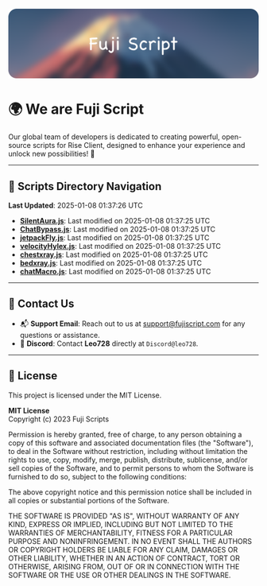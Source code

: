 ![Banner](.github/b.webp)

# 🌍 **We are Fuji Script**

Our global team of developers is dedicated to creating powerful, open-source scripts for Rise Client, designed to enhance your experience and unlock new possibilities! 🌟

---
<!-- SCRIPTS_NAVIGATION_START -->
## 📂 **Scripts Directory Navigation**

**Last Updated**: 2025-01-08 01:37:26 UTC

- **[SilentAura.js](scripts/SilentAura.js)**: Last modified on 2025-01-08 01:37:25 UTC
- **[ChatBypass.js](scripts/ChatBypass.js)**: Last modified on 2025-01-08 01:37:25 UTC
- **[jetpackFly.js](scripts/jetpackFly.js)**: Last modified on 2025-01-08 01:37:25 UTC
- **[velocityHylex.js](scripts/velocityHylex.js)**: Last modified on 2025-01-08 01:37:25 UTC
- **[chestxray.js](scripts/chestxray.js)**: Last modified on 2025-01-08 01:37:25 UTC
- **[bedxray.js](scripts/bedxray.js)**: Last modified on 2025-01-08 01:37:25 UTC
- **[chatMacro.js](scripts/chatMacro.js)**: Last modified on 2025-01-08 01:37:25 UTC

<!-- SCRIPTS_NAVIGATION_END -->

---

## 💬 **Contact Us**  
- 📬 **Support Email**: Reach out to us at [support@fujiscript.com](mailto:support@fujiscript.com) for any questions or assistance.  
- 💬 **Discord**: Contact **Leo728** directly at `Discord@leo728`.

---

## 📜 **License**

This project is licensed under the MIT License.  

**MIT License**  
Copyright (c) 2023 Fuji Scripts  

Permission is hereby granted, free of charge, to any person obtaining a copy of this software and associated documentation files (the "Software"), to deal in the Software without restriction, including without limitation the rights to use, copy, modify, merge, publish, distribute, sublicense, and/or sell copies of the Software, and to permit persons to whom the Software is furnished to do so, subject to the following conditions:  

The above copyright notice and this permission notice shall be included in all copies or substantial portions of the Software.  

THE SOFTWARE IS PROVIDED "AS IS", WITHOUT WARRANTY OF ANY KIND, EXPRESS OR IMPLIED, INCLUDING BUT NOT LIMITED TO THE WARRANTIES OF MERCHANTABILITY, FITNESS FOR A PARTICULAR PURPOSE AND NONINFRINGEMENT. IN NO EVENT SHALL THE AUTHORS OR COPYRIGHT HOLDERS BE LIABLE FOR ANY CLAIM, DAMAGES OR OTHER LIABILITY, WHETHER IN AN ACTION OF CONTRACT, TORT OR OTHERWISE, ARISING FROM, OUT OF OR IN CONNECTION WITH THE SOFTWARE OR THE USE OR OTHER DEALINGS IN THE SOFTWARE.  
